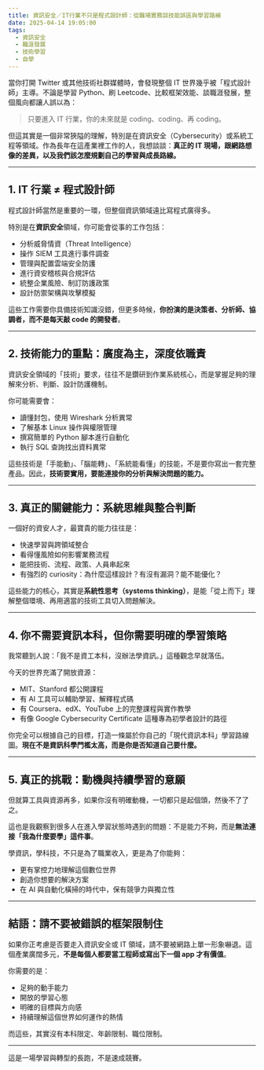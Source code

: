 ```yaml
---
title: 資訊安全／IT行業不只是程式設計師：從職場實務談技能誤區與學習路線
date: 2025-04-14 19:05:00
tags:
  - 資訊安全
  - 職涯發展
  - 技術學習
  - 自學
---
```


當你打開 Twitter 或其他技術社群媒體時，會發現整個 IT 世界幾乎被「程式設計師」主導。不論是學習 Python、刷 Leetcode、比較框架效能、談職涯發展，整個風向都讓人誤以為：

> 只要進入 IT 行業，你的未來就是 coding、coding、再 coding。

但這其實是一個非常狹隘的理解，特別是在資訊安全（Cybersecurity）或系統工程等領域。作為長年在這產業裡工作的人，我想談談：**真正的 IT 現場，跟網路想像的差異，以及我們該怎麼規劃自己的學習與成長路線。**

---

## 1. IT 行業 ≠ 程式設計師

程式設計師當然是重要的一環，但整個資訊領域遠比寫程式廣得多。

特別是在**資訊安全**領域，你可能會從事的工作包括：

- 分析威脅情資（Threat Intelligence）
- 操作 SIEM 工具進行事件調查
- 管理與配置雲端安全防護
- 進行資安稽核與合規評估
- 統整企業風險、制訂防護政策
- 設計防禦架構與攻擊模擬

這些工作需要你具備技術知識沒錯，但更多時候，**你扮演的是決策者、分析師、協調者，而不是每天敲 code 的開發者**。

---

## 2. 技術能力的重點：廣度為主，深度依職責

資訊安全領域的「技術」要求，往往不是鑽研到作業系統核心，而是掌握足夠的理解來分析、判斷、設計防護機制。

你可能需要會：

- 讀懂封包，使用 Wireshark 分析異常
- 了解基本 Linux 操作與權限管理
- 撰寫簡單的 Python 腳本進行自動化
- 執行 SQL 查詢找出資料異常

這些技術是「手能動」、「腦能轉」、「系統能看懂」的技能，不是要你寫出一套完整產品。因此，**技術要實用，要能連接你的分析與解決問題的能力。**

---

## 3. 真正的關鍵能力：系統思維與整合判斷

一個好的資安人才，最寶貴的能力往往是：

- 快速學習與跨領域整合
- 看得懂風險如何影響業務流程
- 能把技術、流程、政策、人員串起來
- 有強烈的 curiosity：為什麼這樣設計？有沒有漏洞？能不能優化？

這些能力的核心，其實是**系統性思考（systems thinking）**，是能「從上而下」理解整個環境、再用適當的技術工具切入問題解決。

---

## 4. 你不需要資訊本科，但你需要明確的學習策略

我常聽到人說：「我不是資工本科，沒辦法學資訊。」這種觀念早就落伍。

今天的世界充滿了開放資源：

- MIT、Stanford 都公開課程
- 有 AI 工具可以輔助學習、解釋程式碼
- 有 Coursera、edX、YouTube 上的完整課程與實作教學
- 有像 Google Cybersecurity Certificate 這種專為初學者設計的路徑

你完全可以根據自己的目標，打造一條屬於你自己的「現代資訊本科」學習路線圖。**現在不是資訊科學門檻太高，而是你是否知道自己要什麼。**

---

## 5. 真正的挑戰：動機與持續學習的意願

但就算工具與資源再多，如果你沒有明確動機，一切都只是起個頭，然後不了了之。

這也是我觀察到很多人在進入學習狀態時遇到的問題：不是能力不夠，而是**無法連接「我為什麼要學」這件事**。

學資訊，學科技，不只是為了職業收入，更是為了你能夠：

- 更有掌控力地理解這個數位世界
- 創造你想要的解決方案
- 在 AI 與自動化橫掃的時代中，保有競爭力與獨立性

---

## 結語：請不要被錯誤的框架限制住

如果你正考慮是否要走入資訊安全或 IT 領域，請不要被網路上單一形象嚇退。這個產業廣闊多元，**不是每個人都要當工程師或寫出下一個 app 才有價值**。

你需要的是：

- 足夠的動手能力
- 開放的學習心態
- 明確的目標與方向感
- 持續理解這個世界如何運作的熱情

而這些，其實沒有本科限定、年齡限制、職位限制。

---

這是一場學習與轉型的長跑，不是速成競賽。
